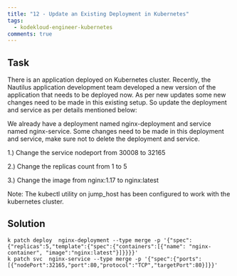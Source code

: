 ```yaml
---
title: "12 - Update an Existing Deployment in Kubernetes"
tags:
  - kodekloud-engineer-kubernetes
comments: true
---
```


## Task

There is an application deployed on Kubernetes cluster. Recently, the Nautilus application development team developed a new version of the application that needs to be deployed now. As per new updates some new changes need to be made in this existing setup. So update the deployment and service as per details mentioned below:


We already have a deployment named nginx-deployment and service named nginx-service. Some changes need to be made in this deployment and service, make sure not to delete the deployment and service.

1.) Change the service nodeport from 30008 to 32165

2.) Change the replicas count from 1 to 5

3.) Change the image from nginx:1.17 to nginx:latest

Note: The kubectl utility on jump_host has been configured to work with the kubernetes cluster.


## Solution

```shell
k patch deploy  nginx-deployment --type merge -p '{"spec":{"replicas":5,"template":{"spec":{"containers":[{"name": "nginx-container", "image":"nginx:latest"}]}}}}'
k patch svc  nginx-service --type merge -p '{"spec":{"ports":[{"nodePort":32165,"port":80,"protocol":"TCP","targetPort":80}]}}'
```
